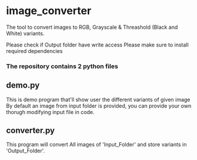 # image_converter
The tool to convert images to RGB, Grayscale &amp; Threashold (Black and White) variants. 

Please check if Output folder have write access
Please make sure to install required dependencies

### The repository contains 2 python files
## demo.py
This is demo program that'll show user the different variants of given image
By default an image from input folder is provided, you can provide your own thorugh modifying input file in code.

## converter.py
This program will convert All images of 'Input_Folder' and store variants in 'Output_Folder'.
